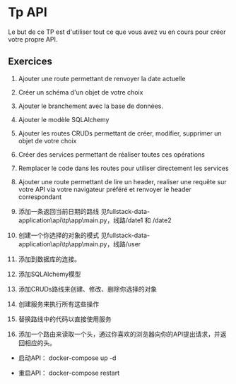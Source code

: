 # Tp API

Le but de ce TP est d'utiliser tout ce que vous avez vu en cours pour créer votre propre API.
## Exercices

1. Ajouter une route permettant de renvoyer la date actuelle
2. Créer un schéma d'un objet de votre choix
3. Ajouter le branchement avec la base de données.
4. Ajouter le modèle SQLAlchemy
5. Ajouter les routes CRUDs permettant de créer, modifier, supprimer un objet de votre choix
6. Créer des services permettant de réaliser toutes ces opérations
7. Remplacer le code dans les routes pour utiliser directement les services
8. Ajouter une route permettant de lire un header, realiser une requête sur votre API via votre navigateur préféré et renvoyer le header correspondant
 
1. 添加一条返回当前日期的路线
见fullstack-data-application\api\tp\app\main.py，线路/date1 和 /date2
2. 创建一个你选择的对象的模式
见fullstack-data-application\api\tp\app\main.py，线路/user
3. 添加到数据库的连接。

4. 添加SQLAlchemy模型
5. 添加CRUDs路线来创建、修改、删除你选择的对象
6. 创建服务来执行所有这些操作
7. 替换路线中的代码以直接使用服务
8. 添加一个路由来读取一个头，通过你喜欢的浏览器向你的API提出请求，并返回相应的头。

- 启动API：
docker-compose up -d

- 重启API：
docker-compose restart

